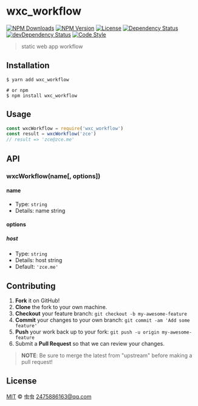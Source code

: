 # wxc_workflow

[![NPM Downloads][downloads-image]][downloads-url]
[![NPM Version][version-image]][version-url]
[![License][license-image]][license-url]
[![Dependency Status][dependency-image]][dependency-url]
[![devDependency Status][devdependency-image]][devdependency-url]
[![Code Style][style-image]][style-url]

> static web app workflow

## Installation

```shell
$ yarn add wxc_workflow

# or npm
$ npm install wxc_workflow
```

## Usage

<!-- TODO: Introduction of API use -->

```javascript
const wxcWorkflow = require('wxc_workflow')
const result = wxcWorkflow('zce')
// result => 'zce@zce.me'
```

## API

<!-- TODO: Introduction of API -->

### wxcWorkflow(name[, options])

#### name

- Type: `string`
- Details: name string

#### options

##### host

- Type: `string`
- Details: host string
- Default: `'zce.me'`

## Contributing

1. **Fork** it on GitHub!
2. **Clone** the fork to your own machine.
3. **Checkout** your feature branch: `git checkout -b my-awesome-feature`
4. **Commit** your changes to your own branch: `git commit -am 'Add some feature'`
5. **Push** your work back up to your fork: `git push -u origin my-awesome-feature`
6. Submit a **Pull Request** so that we can review your changes.

> **NOTE**: Be sure to merge the latest from "upstream" before making a pull request!

## License

[MIT](LICENSE) &copy; 虫虫 <2475886163@qq.com>



[downloads-image]: https://img.shields.io/npm/dm/wxc_workflow.svg
[downloads-url]: https://npmjs.org/package/wxc_workflow
[version-image]: https://img.shields.io/npm/v/wxc_workflow.svg
[version-url]: https://npmjs.org/package/wxc_workflow
[license-image]: https://img.shields.io/github/license/Wangxc/wxc_workflow.svg
[license-url]: https://github.com/Wangxc/wxc_workflow/blob/master/LICENSE
[dependency-image]: https://img.shields.io/david/Wangxc/wxc_workflow.svg
[dependency-url]: https://david-dm.org/Wangxc/wxc_workflow
[devdependency-image]: https://img.shields.io/david/dev/Wangxc/wxc_workflow.svg
[devdependency-url]: https://david-dm.org/Wangxc/wxc_workflow?type=dev
[style-image]: https://img.shields.io/badge/code_style-standard-brightgreen.svg
[style-url]: https://standardjs.com
